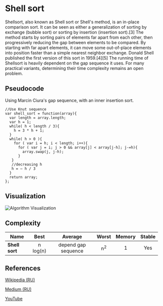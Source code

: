 # Shell sort

Shellsort, also known as Shell sort or Shell's method, is an in-place comparison sort. It can be seen as either a generalization of sorting by exchange (bubble sort) or sorting by insertion (insertion sort).[3] The method starts by sorting pairs of elements far apart from each other, then progressively reducing the gap between elements to be compared. By starting with far apart elements, it can move some out-of-place elements into position faster than a simple nearest neighbor exchange. Donald Shell published the first version of this sort in 1959.[4][5] The running time of Shellsort is heavily dependent on the gap sequence it uses. For many practical variants, determining their time complexity remains an open problem.

## Pseudocode

Using Marcin Ciura's gap sequence, with an inner insertion sort.

```
//Use Knut sequence
var shell_sort = function(array){
  var length = array.length;
  var h = 1;
  while( h < length / 3){
    h = 3 * h + 1;
  }
  while( h > 0 ){
    for ( var i = h; i < length; i++){
      for ( var j = i; j > 0 && array[j] < array[j-h]; j-=h){
        array.swap(j, j-h);
      }
   }
   //decreasing h
   h = — h / 3
  }
  return array;
};
```

## Visualization

![Algorithm Visualization](https://upload.wikimedia.org/wikipedia/commons/d/d8/Sorting_shellsort_anim.gif)

## Complexity

| Name                  | Best            | Average             | Worst               | Memory    | Stable    |
| --------------------- | :-------------: | :-----------------: | :-----------------: | :-------: | :-------: |
| **Shell sort**        | n log(n)        | depend gap sequence | n<sup>2</sup>       | 1         | Yes       |

## References
[Wikipedia (RU)](https://ru.wikipedia.org/wiki/%D0%A1%D0%BE%D1%80%D1%82%D0%B8%D1%80%D0%BE%D0%B2%D0%BA%D0%B0_%D0%A8%D0%B5%D0%BB%D0%BB%D0%B0)

[Medium (RU)](https://medium.com/@dimko1/%D0%B0%D0%BB%D0%B3%D0%BE%D1%80%D0%B8%D1%82%D0%BC%D1%8B-%D1%81%D0%BE%D1%80%D1%82%D0%B8%D1%80%D0%BE%D0%B2%D0%BA%D0%B8-shell-sort-f7a5f75427c1#:~:text=Shell%20Sort%20%E2%80%94%20%D1%8D%D1%82%D0%BE%20%D1%82%D0%BE%D1%82%20%D0%B6%D0%B5,%D0%BA%D0%BE%D1%82%D0%BE%D1%80%D1%8B%D0%B5%20%D0%BD%D0%B0%D1%85%D0%BE%D0%B4%D1%8F%D1%82%D1%8C%D1%81%D1%8F%20%D0%BD%D0%B0%20%D1%80%D0%B0%D1%81%D1%81%D1%82%D0%BE%D1%8F%D0%BD%D0%B8%D0%B8%20D.)

[YouTube](https://www.youtube.com/watch?v=j64RmFUsHAQ)

